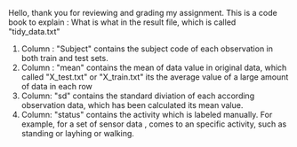 Hello, thank you for reviewing and grading my assignment. This is a code book  to explain : What is what in the result file,
which is called "tidy_data.txt"

1) Column : "Subject"
   contains the subject code of each observation in both train and test sets.
2) Column : "mean"
   contains the mean of data value in original data, which called "X_test.txt" or "X_train.txt"
   its the average value of a large amount of data in each row 
3) Column: "sd"
   contains the standard diviation of each according observation data, which has been calculated its mean value.
4) Column: "status"
   contains the activity which is labeled manually. For example, for a set of sensor data , comes to an specific
   activity, such as standing or layhing or walking.
